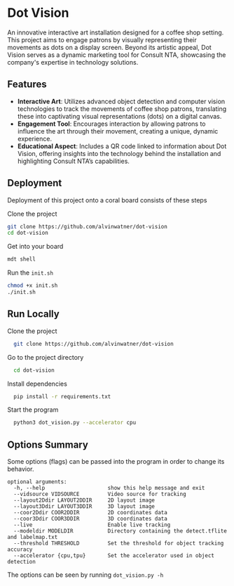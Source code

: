 # Dot Vision

An innovative interactive art installation designed for a coffee shop setting. This project aims to engage patrons by visually representing their movements as dots on a display screen. Beyond its artistic appeal, Dot Vision serves as a dynamic marketing tool for Consult NTA, showcasing the company's expertise in technology solutions.



## Features

- **Interactive Art**: Utilizes advanced object detection and computer vision technologies to track the movements of coffee shop patrons, translating these into captivating visual representations (dots) on a digital canvas.
- **Engagement Tool**: Encourages interaction by allowing patrons to influence the art through their movement, creating a unique, dynamic experience.
- **Educational Aspect**: Includes a QR code linked to information about Dot Vision, offering insights into the technology behind the installation and highlighting Consult NTA’s capabilities.



## Deployment

Deployment of this project onto a coral board consists of these steps

Clone the project

```bash
git clone https://github.com/alvinwatner/dot-vision
cd dot-vision
```

Get into your board
```bash
mdt shell
```

Run the `init.sh`

```bash
chmod +x init.sh
./init.sh
```



## Run Locally

Clone the project

```bash
  git clone https://github.com/alvinwatner/dot-vision
```

Go to the project directory

```bash
  cd dot-vision
```

Install dependencies

```bash
  pip install -r requirements.txt
```

Start the program

```bash
  python3 dot_vision.py --accelerator cpu
```

## Options Summary
Some options (flags) can be passed into the program in order to change its behavior.

```
optional arguments:
  -h, --help                    show this help message and exit
  --vidsource VIDSOURCE         Video source for tracking
  --layout2Ddir LAYOUT2DDIR     2D layout image
  --layout3Ddir LAYOUT3DDIR     3D layout image
  --coor2Ddir COOR2DDIR         2D coordinates data
  --coor3Ddir COOR3DDIR         3D coordinates data
  --live                        Enable live tracking
  --modeldir MODELDIR           Directory containing the detect.tflite and labelmap.txt
  --threshold THRESHOLD         Set the threshold for object tracking accuracy
  --accelerator {cpu,tpu}       Set the accelerator used in object detection
```

The options can be seen by running `dot_vision.py -h`